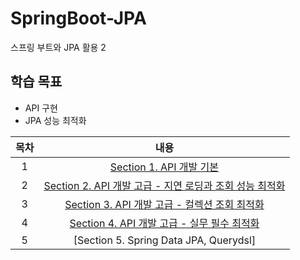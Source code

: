 # SpringBoot-JPA
스프링 부트와 JPA 활용 2

## 학습 목표
- API 구현
- JPA 성능 최적화

| 목차 | 내용 |
|:---:|:---:|
| 1 | [Section 1. API 개발 기본](https://koeyhk.tistory.com/24) |
| 2 | [Section 2. API 개발 고급 - 지연 로딩과 조회 성능 최적화](https://koeyhk.tistory.com/25) |
| 3 | [Section 3. API 개발 고급 - 컬렉션 조회 최적화](https://koeyhk.tistory.com/26) |
| 4 | [Section 4. API 개발 고급 - 실무 필수 최적화]() |
| 5 | [Section 5. Spring Data JPA, Querydsl] |
